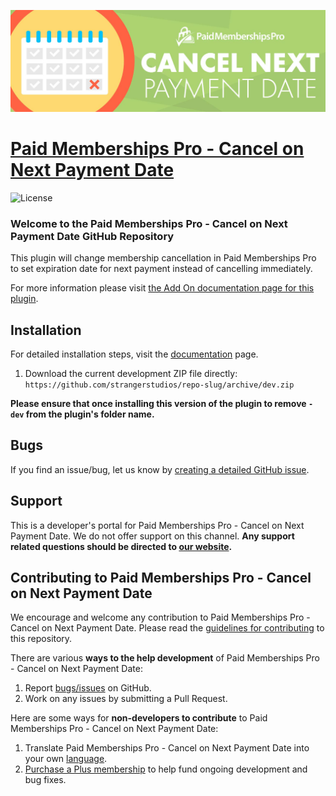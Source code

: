 ![](pmpro-cancel-on-next-payment-date-banner.jpg)

# [Paid Memberships Pro - Cancel on Next Payment Date](https://www.paidmembershipspro.com/add-ons/cancel-on-next-payment-date) #
[comment]: # (Generate badges from shields.io, only works for .org plugins to get other stats etc. We'd have to create our own endpoints for Premium plugins)

![License](https://img.shields.io/badge/license-GPL--2.0%2B-red.svg?style=flat-square)

### Welcome to the Paid Memberships Pro - Cancel on Next Payment Date GitHub Repository

This plugin will change membership cancellation in Paid Memberships Pro to set expiration date for next payment instead of cancelling immediately.

For more information please visit [the Add On documentation page for this plugin](https://www.paidmembershipspro.com/add-ons/cancel-on-next-payment-date).

## Installation ##
For detailed installation steps, visit the [documentation](https://www.paidmembershipspro.com/add-ons/cancel-on-next-payment-date) page.

1. Download the current development ZIP file directly: `https://github.com/strangerstudios/repo-slug/archive/dev.zip`

**Please ensure that once installing this version of the plugin to remove `-dev` from the plugin's folder name.**

## Bugs ##
If you find an issue/bug, let us know by [creating a detailed GitHub issue](https://github.com/strangerstudios/pmpro-cancel-on-next-payment-date/issues/new).

## Support ##
This is a developer's portal for Paid Memberships Pro - Cancel on Next Payment Date. We do not offer support on this channel. **Any support related questions should be directed to [our website](https://www.paidmembershipspro.com/add-ons/cancel-on-next-payment-date).**

## Contributing to Paid Memberships Pro - Cancel on Next Payment Date ##
We encourage and welcome any contribution to Paid Memberships Pro - Cancel on Next Payment Date. Please read the [guidelines for contributing](https://github.com/strangerstudios/pmpro-cancel-on-next-payment-date/blob/dev/.github/CONTRIBUTING.md) to this repository.

There are various **ways to the help development** of Paid Memberships Pro - Cancel on Next Payment Date:

1. Report [bugs/issues](https://github.com/strangerstudios/pmpro-cancel-on-next-payment-date/issues/new) on GitHub.
2. Work on any issues by submitting a Pull Request.

Here are some ways for **non-developers to contribute** to Paid Memberships Pro - Cancel on Next Payment Date:

1. Translate Paid Memberships Pro - Cancel on Next Payment Date into your own [language](https://www.paidmembershipspro.com/paid-memberships-pro-in-your-language/).
2. [Purchase a Plus membership](https://paidmembershipspro.com/pricing) to help fund ongoing development and bug fixes.

